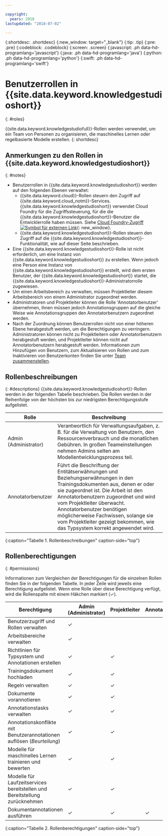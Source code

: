 ```yaml
---

copyright:
  years: 2018
lastupdated: "2018-07-02"

---
```


{:shortdesc: .shortdesc}
{:new_window: target="_blank"}
{:tip: .tip}
{:pre: .pre}
{:codeblock: .codeblock}
{:screen: .screen}
{:javascript: .ph data-hd-programlang='javascript'}
{:java: .ph data-hd-programlang='java'}
{:python: .ph data-hd-programlang='python'}
{:swift: .ph data-hd-programlang='swift'}

# Benutzerrollen in {{site.data.keyword.knowledgestudioshort}}
{: #roles}

{{site.data.keyword.knowledgestudiofull}}-Rollen werden verwendet, um ein Team von Personen zu organisieren, die maschinelles Lernen oder regelbasierte Modelle erstellen.
{: shortdesc}

## Anmerkungen zu den Rollen in {{site.data.keyword.knowledgestudioshort}}
{: #notes}

- Benutzerrollen in {{site.data.keyword.knowledgestudioshort}} werden auf den folgenden Ebenen verwaltet:
  - {{site.data.keyword.cloud}}-Rollen steuern den Zugriff auf {{site.data.keyword.cloud_notm}}-Services. {{site.data.keyword.knowledgestudioshort}} verwendet Cloud Foundry für die Zugriffssteuerung, für die die {{site.data.keyword.knowledgestudioshort}}-Benutzer die Entwicklerrolle haben müssen. Siehe [Cloud Foundry-Zugriff ![Symbol für externen Link](../../icons/launch-glyph.svg "Symbol für externen Link")](https://console.bluemix.net/docs/iam/cfaccess.html){: new_window}.
  - {{site.data.keyword.knowledgestudioshort}}-Rollen steuern den Zugriff auf die {{site.data.keyword.knowledgestudioshort}}-Funktionalität, wie auf dieser Seite beschrieben.
- Eine {{site.data.keyword.knowledgestudioshort}}-Rolle ist nicht erforderlich, um eine Instanz von {{site.data.keyword.knowledgestudioshort}} zu erstellen. Wenn jedoch eine Person eine Instanz von {{site.data.keyword.knowledgestudioshort}} erstellt, wird dem ersten Benutzer, der {{site.data.keyword.knowledgestudioshort}} startet, die {{site.data.keyword.knowledgestudioshort}}-Administratorrolle zugewiesen.
- Um einen Arbeitsbereich zu verwalten, müssen Projektleiter diesem Arbeitsbereich von einem Administrator zugeordnet werden.
- Administratoren und Projektleiter können die Rolle 'Annotatorbenutzer' übernehmen, ihnen müssen jedoch Annotationsgruppen auf die gleiche Weise wie Annotationsgruppen den Annotatorbenutzern zugeordnet werden.
- Nach der Zuordnung können Benutzerrollen nicht von einer höheren Ebene herabgestuft werden, um die Berechtigungen zu verringern. Administratoren können nicht zu Projektleitern oder Annotatorbenutzern herabgestuft werden, und Projektleiter können nicht auf Annotatorbenutzern herabgestuft werden. Informationen zum Hinzufügen von Benutzern, zum Aktualisieren von Rollen und zum Inaktivieren von Benutzerkonten finden Sie unter [Team zusammenstellen](/docs/services/watson-knowledge-studio/team.html). 

## Rollenbeschreibungen
{: #descriptions}
{{site.data.keyword.knowledgestudioshort}}-Rollen werden in der folgenden Tabelle beschrieben. Die Rollen werden in der Reihenfolge von der höchsten bis zur niedrigsten Berechtigungsstufe aufgelistet.

| Rolle | Beschreibung |
|------|-------------|
| Admin (Administrator) | Verantwortlich für Verwaltungsaufgaben, z. B. für die Verwaltung von Benutzern, den Ressourcenverbrauch und die monatlichen Gebühren. In großen Teameinstellungen nehmen Admins selten am Modellentwicklungsprozess teil. | Projektleiter | Verantwortlich für die allgemeine Organisation des Arbeitsbereichs, dem sie oder er zugeordnet ist. Zu den Tasks gehören das Erstellen des Typensystems, das Verwalten von Assets, die Verwaltung von Annotationstasks, das Auswerten des Modells für maschinelles Lernen und die Implementierung von Modellen. Benutzer in dieser Rolle benötigen Branchenwissen, weil sie das Typsystem erstellen, den Annotatorbenutzern zeigen, wie das Typsystem korrekt angewendet wird, und die Modellqualität bewerten. |
| Annotatorbenutzer | Führt die Beschriftung der Entitätserwähnungen und Beziehungserwähnungen in den Trainingsdokumenten aus, denen er oder sie zugeordnet ist. Die Arbeit ist den Annotatorbenutzern zugeordnet und wird vom Projektleiter überwacht. Annotatorbenutzer benötigen möglicherweise Fachwissen, solange sie vom Projektleiter gezeigt bekommen, wie das Typsystem korrekt angewendet wird. |
{:caption="Tabelle 1. Rollenbeschreibungen" caption-side="top"}

## Rollenberechtigungen
{: #permissions}

Informationen zum Vergleichen der Berechtigungen für die einzelnen Rollen finden Sie in der folgenden Tabelle. In jeder Zeile wird jeweils eine Berechtigung aufgelistet. Wenn eine Rolle über diese Berechtigung verfügt, wird die Rollenspalte mit einem Häkchen markiert (&checkmark;).

| Berechtigung | Admin (Administrator) | Projektleiter | Annotatorbenutzer |
|------------|-------|-----------------|-----------------|
| Benutzerzugriff und Rollen verwalten | &checkmark; |  |  |
| Arbeitsbereiche verwalten | &checkmark; |  |  |
| Richtlinien für Typsystem und Annotationen erstellen | &checkmark; | &checkmark; |  |
| Trainingsdokument hochladen | &checkmark; | &checkmark; |  |
| Regeln verwalten | &checkmark; | &checkmark; |  |
| Dokumente vorannotieren | &checkmark; | &checkmark; |  |
| Annotationstasks verwalten | &checkmark; | &checkmark; |  |
| Annotationskonflikte mit Benutzerannotationen auflösen (*Beurteilung*) | &checkmark; | &checkmark; |  |
| Modelle für maschinelles Lernen trainieren und bewerten | &checkmark; | &checkmark; |  |
| Modelle für Laufzeitservices bereitstellen und Bereitstellung zurücknehmen | &checkmark; | &checkmark; |  |
| Dokumentannotationen ausführen | &checkmark; | &checkmark; | &checkmark; |
{:caption="Tabelle 2. Rollenberechtigungen" caption-side="top"}
